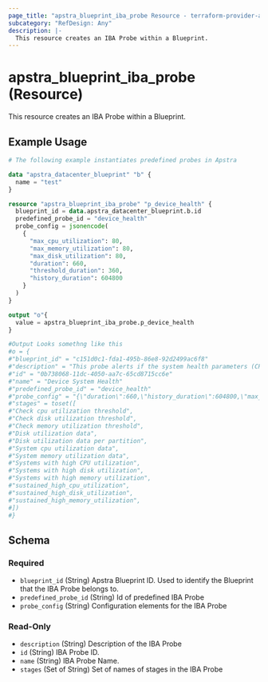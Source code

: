 ```yaml
---
page_title: "apstra_blueprint_iba_probe Resource - terraform-provider-apstra"
subcategory: "RefDesign: Any"
description: |-
  This resource creates an IBA Probe within a Blueprint.
---
```


# apstra_blueprint_iba_probe (Resource)

This resource creates an IBA Probe within a Blueprint.


## Example Usage

```terraform
# The following example instantiates predefined probes in Apstra

data "apstra_datacenter_blueprint" "b" {
  name = "test"
}

resource "apstra_blueprint_iba_probe" "p_device_health" {
  blueprint_id = data.apstra_datacenter_blueprint.b.id
  predefined_probe_id = "device_health"
  probe_config = jsonencode(
    {
      "max_cpu_utilization": 80,
      "max_memory_utilization": 80,
      "max_disk_utilization": 80,
      "duration": 660,
      "threshold_duration": 360,
      "history_duration": 604800
    }
  )
}

output "o"{
  value = apstra_blueprint_iba_probe.p_device_health
}

#Output Looks somethng like this
#o = {
#"blueprint_id" = "c151d0c1-fda1-495b-86e8-92d2499ac6f8"
#"description" = "This probe alerts if the system health parameters (CPU, memory and disk usage) exceed their specified thresholds for the specified duration."
#"id" = "0b738068-11dc-4050-aa7c-65cd8715cc6e"
#"name" = "Device System Health"
#"predefined_probe_id" = "device_health"
#"probe_config" = "{\"duration\":660,\"history_duration\":604800,\"max_cpu_utilization\":80,\"max_disk_utilization\":80,\"max_memory_utilization\":80,\"threshold_duration\":360}"
#"stages" = toset([
#"Check cpu utilization threshold",
#"Check disk utilization threshold",
#"Check memory utilization threshold",
#"Disk utilization data",
#"Disk utilization data per partition",
#"System cpu utilization data",
#"System memory utilization data",
#"Systems with high CPU utilization",
#"Systems with high disk utilization",
#"Systems with high memory utilization",
#"sustained_high_cpu_utilization",
#"sustained_high_disk_utilization",
#"sustained_high_memory_utilization",
#])
#}
```

<!-- schema generated by tfplugindocs -->
## Schema

### Required

- `blueprint_id` (String) Apstra Blueprint ID. Used to identify the Blueprint that the IBA Probe belongs to.
- `predefined_probe_id` (String) Id of predefined IBA Probe
- `probe_config` (String) Configuration elements for the IBA Probe

### Read-Only

- `description` (String) Description of the IBA Probe
- `id` (String) IBA Probe ID.
- `name` (String) IBA Probe Name.
- `stages` (Set of String) Set of names of stages in the IBA Probe
